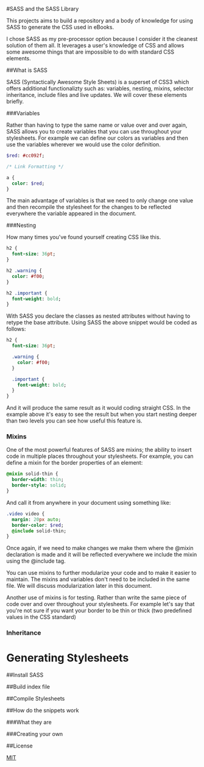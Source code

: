 #SASS and the SASS Library

This projects aims to build a repository and a body of knowledge for using SASS to generate the CSS used in eBooks. 

I chose SASS as my pre-processor option because I consider it the cleanest solution of them all. It leverages a user's knowledge of CSS and allows some awesome things that are impossible to do with standard CSS elements. 

##What is SASS

SASS (Syntactically Awesome Style Sheets) is a superset of CSS3 which offers additional functionalizty such as: variables, nesting, mixins, selector inheritance, include files and live updates. We will cover these elements briefly.

###Variables

Rather than having to type the same name or value over and over again, SASS allows you to create variables that you can use throughout your stylesheets. For example we can define our colors as variables and then use the variables wherever we would use the color definition. 

```sass
$red: #cc092f;

/* Link Formatting */

a {
  color: $red;
}
```

The main advantage of variables is that we need to only change one value and then recompile the stylesheet for the changes to be reflected everywhere the variable appeared in the document. 

###Nesting

How many times you've found yourself creating CSS like this.

```sass
h2 {
  font-size: 36pt;
}

h2 .warning {
  color: #f00;
}

h2 .important {
  font-weight: bold;
}
```

With SASS you declare the classes as nested attributes without having to retype the base attribute. Using SASS the above snippet would be coded as follows:

```sass
h2 {
  font-size: 36pt;

  .warning {
    color: #f00;
  }

  .important {
    font-weight: bold;
  }
}
```
And it will produce the same result as it would coding straight CSS. In the example above it's easy to see the result but when you start nesting deeper than two levels you can see how useful this feature is.

### Mixins

One of the most powerful features of SASS are mixins; the ability to insert code in multiple places throughout your stylesheets. For example, you can define a mixin for the border properties of an element:

```sass
@mixin solid-thin {
  border-width: thin;
  border-style: solid;
}
```

And call it from anywhere in your document using something like:

```sass
.video video {
  margin: 20px auto;
  border-color: $red;
  @include solid-thin;
}
```

Once again, if we need to make changes we make them where the @mixin declaration is made and it will be reflected everywhere we include the mixin using the @include tag.

You can use mixins to further modularize your code and to make it easier to maintain. The mixins and variables don't need to be included in the same file. We will discuss modularization later in this document.

Another use of mixins is for testing. Rather than write the same piece of code over and over throughout your stylesheets. For example let's say that you're not sure if you want your border to be thin or thick (two predefined values in the CSS standard) 
### Inheritance

# Generating Stylesheets

##Install SASS

##Build index file

##Compile Stylesheets

##How do the snippets work

###What they are

###Creating your own

##License

[MIT](http://caraya.mit-license.org/) 
